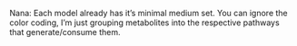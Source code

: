 
Nana: Each model already has it’s minimal medium set. You can ignore the color
coding, I’m just grouping metabolites into the respective pathways that
generate/consume them.
